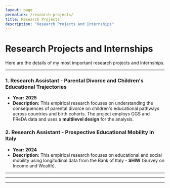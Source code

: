 ```yaml
---
layout: page
permalink: /research-projects/
title: Research Projects
description: "Research Projects and Internships"
---
```

# Research Projects and Internships

Here are the details of my most important research projects and internships.

---

### 1. Research Assistant - Parental Divorce and Children's Educational Trajectories

* **Year:** **2025**
* **Description:** This empirical research focuses on understanding the consequences of parental divorce on children's educational pathways across countries and birth cohorts. The project employs GGS and FReDA data and uses a **multilevel design** for the analysis.

### 2. Research Assistant - Prospective Educational Mobility in Italy

* **Year:** **2024**
* **Description:** This empirical research focuses on educational and social mobility using longitudinal data from the Bank of Italy - **SHIW** (Survey on Income and Wealth).

---

---
---

